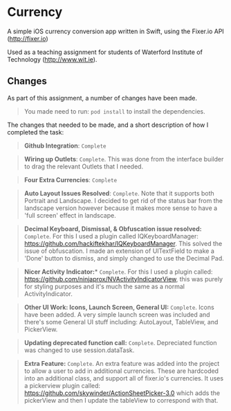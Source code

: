 # Currency
A simple iOS currency conversion app written in Swift, using the Fixer.io API (http://fixer.io)

Used as a teaching assignment for students of Waterford Institute of Technology (http://www.wit.ie).

## Changes
As part of this assignment, a number of changes have been made.
>You made need to run: `pod install` to install the dependencies.

The changes that needed to be made, and a short description of how I completed the task:

>**Github Integration**: `Complete`

>**Wiring up Outlets**: `Complete`. This was done from the interface builder to drag the relevant Outlets that I needed.

>**Four Extra Currencies**: `Complete`

>**Auto Layout Issues Resolved**: `Complete`. Note that it supports both Portrait and Landscape. I decided to get rid of the status bar from the landscape version however because it makes more sense to have a 'full screen' effect in landscape.

>**Decimal Keyboard, Dismissal, & Obfuscation issue resolved:** `Complete`. For this I used a plugin called IQKeyboardManager: https://github.com/hackiftekhar/IQKeyboardManager. This solved the issue of obfuscation. I made an extension of UITextField to make a 'Done' button to dismiss, and simply changed to use the Decimal Pad.

>**Nicer Activity Indicator:*** `Complete`. For this I used a plugin called: https://github.com/ninjaprox/NVActivityIndicatorView, this was purely for styling purposes and it's much the same as a normal ActivityIndicator.

>**Other UI Work: Icons, Launch Screen, General UI:** `Complete`. Icons have been added. A very simple launch screen was included and there's some General UI stuff including: AutoLayout, TableView, and PickerView.

>**Updating deprecated function call:** `Complete`. Depreciated function was changed to use session.dataTask.

>**Extra Feature:** `Complete`. An extra feature was added into the project to allow a user to add in additional currencies. These are hardcoded into an additional class, and support all of fixer.io's currencies. It uses a pickerview plugin called: https://github.com/skywinder/ActionSheetPicker-3.0 which adds the pickerView and then I update the tableView to correspond with that.
